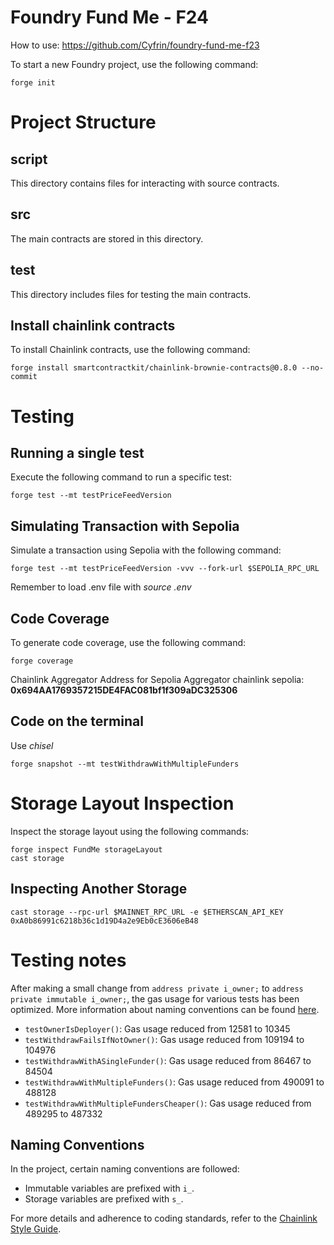 # Foundry Fund Me - F24

How to use: https://github.com/Cyfrin/foundry-fund-me-f23

To start a new Foundry project, use the following command:

```
forge init
```

# Project Structure
## script
This directory contains files for interacting with source contracts.

## src
The main contracts are stored in this directory.

## test
This directory includes files for testing the main contracts.

## Install chainlink contracts

To install Chainlink contracts, use the following command:

```
forge install smartcontractkit/chainlink-brownie-contracts@0.8.0 --no-commit
```

# Testing
## Running a single test

Execute the following command to run a specific test:

```
forge test --mt testPriceFeedVersion
```

## Simulating Transaction with Sepolia

Simulate a transaction using Sepolia with the following command:

```
forge test --mt testPriceFeedVersion -vvv --fork-url $SEPOLIA_RPC_URL
```
Remember to load .env file with _source .env_

## Code Coverage
To generate code coverage, use the following command:

```
forge coverage 
```

Chainlink Aggregator Address for Sepolia
Aggregator chainlink sepolia: **0x694AA1769357215DE4FAC081bf1f309aDC325306**

## Code on the terminal
Use _chisel_

```
forge snapshot --mt testWithdrawWithMultipleFunders
```

# Storage Layout Inspection

Inspect the storage layout using the following commands:

```
forge inspect FundMe storageLayout
cast storage
```

## Inspecting Another Storage

```
cast storage --rpc-url $MAINNET_RPC_URL -e $ETHERSCAN_API_KEY 0xA0b86991c6218b36c1d19D4a2e9Eb0cE3606eB48
```

# Testing notes


After making a small change from `address private i_owner;` to `address private immutable i_owner;`, the gas usage for various tests has been optimized. More information about naming conventions can be found [here](https://github.com/smartcontractkit/chainlink/blob/29140a20cb129f21bbf6d808f626ec212167a4c2/contracts/STYLE_GUIDE.md#L4).

- `testOwnerIsDeployer()`: Gas usage reduced from 12581 to 10345
- `testWithdrawFailsIfNotOwner()`: Gas usage reduced from 109194 to 104976
- `testWithdrawWithASingleFunder()`: Gas usage reduced from 86467 to 84504
- `testWithdrawWithMultipleFunders()`: Gas usage reduced from 490091 to 488128
- `testWithdrawWithMultipleFundersCheaper()`: Gas usage reduced from 489295 to 487332


## Naming Conventions

In the project, certain naming conventions are followed:

- Immutable variables are prefixed with `i_`.
- Storage variables are prefixed with `s_`.

For more details and adherence to coding standards, refer to the [Chainlink Style Guide](https://github.com/smartcontractkit/chainlink/blob/29140a20cb129f21bbf6d808f626ec212167a4c2/contracts/STYLE_GUIDE.md#L4).
